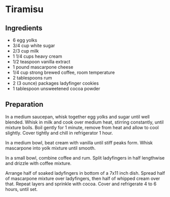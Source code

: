 # Tiramisu

## Ingredients

- 6 egg yolks
- 3/4 cup white sugar
- 2/3 cup milk
- 1 1/4 cups heavy cream
- 1/2 teaspoon vanilla extract
- 1 pound mascarpone cheese
- 1/4 cup strong brewed coffee, room temperature
- 2 tablespoons rum
- 2 (3 ounce) packages ladyfinger cookies
- 1 tablespoon unsweetened cocoa powder 

## Preparation

In a medium saucepan, whisk together egg yolks and sugar until well blended. Whisk in milk and cook over medium heat, stirring constantly, until mixture boils. Boil gently for 1 minute, remove from heat and allow to cool slightly. Cover tightly and chill in refrigerator 1 hour.

In a medium bowl, beat cream with vanilla until stiff peaks form. Whisk mascarpone into yolk mixture until smooth.

In a small bowl, combine coffee and rum. Split ladyfingers in half lengthwise and drizzle with coffee mixture.

Arrange half of soaked ladyfingers in bottom of a 7x11 inch dish. Spread half of mascarpone mixture over ladyfingers, then half of whipped cream over that. Repeat layers and sprinkle with cocoa. Cover and refrigerate 4 to 6 hours, until set.